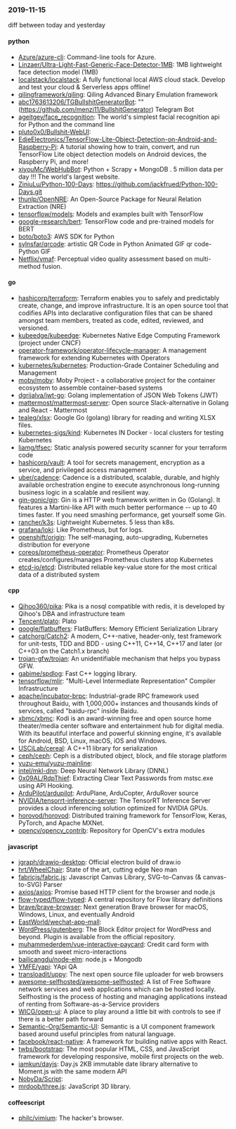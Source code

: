### 2019-11-15
diff between today and yesterday

#### python
* [Azure/azure-cli](https://github.com/Azure/azure-cli): Command-line tools for Azure.
* [Linzaer/Ultra-Light-Fast-Generic-Face-Detector-1MB](https://github.com/Linzaer/Ultra-Light-Fast-Generic-Face-Detector-1MB): 1MB lightweight face detection model (1MB)
* [localstack/localstack](https://github.com/localstack/localstack):  A fully functional local AWS cloud stack. Develop and test your cloud & Serverless apps offline!
* [qilingframework/qiling](https://github.com/qilingframework/qiling): Qiling Advanced Binary Emulation framework
* [abc1763613206/TGBullshitGeneratorBot](https://github.com/abc1763613206/TGBullshitGeneratorBot): "" (https://github.com/menzi11/BullshitGenerator)  Telegram Bot 
* [ageitgey/face_recognition](https://github.com/ageitgey/face_recognition): The world's simplest facial recognition api for Python and the command line
* [pluto0x0/Bullshit-WebUI](https://github.com/pluto0x0/Bullshit-WebUI): 
* [EdjeElectronics/TensorFlow-Lite-Object-Detection-on-Android-and-Raspberry-Pi](https://github.com/EdjeElectronics/TensorFlow-Lite-Object-Detection-on-Android-and-Raspberry-Pi): A tutorial showing how to train, convert, and run TensorFlow Lite object detection models on Android devices, the Raspberry Pi, and more!
* [xiyouMc/WebHubBot](https://github.com/xiyouMc/WebHubBot): Python + Scrapy + MongoDB . 5 million data per day !!! The world's largest website.
* [ZiniuLu/Python-100-Days](https://github.com/ZiniuLu/Python-100-Days): https://github.com/jackfrued/Python-100-Days.git
* [thunlp/OpenNRE](https://github.com/thunlp/OpenNRE): An Open-Source Package for Neural Relation Extraction (NRE)
* [tensorflow/models](https://github.com/tensorflow/models): Models and examples built with TensorFlow
* [google-research/bert](https://github.com/google-research/bert): TensorFlow code and pre-trained models for BERT
* [boto/boto3](https://github.com/boto/boto3): AWS SDK for Python
* [sylnsfar/qrcode](https://github.com/sylnsfar/qrcode): artistic QR Code in Python Animated GIF qr code- Python  GIF
* [Netflix/vmaf](https://github.com/Netflix/vmaf): Perceptual video quality assessment based on multi-method fusion.

#### go
* [hashicorp/terraform](https://github.com/hashicorp/terraform): Terraform enables you to safely and predictably create, change, and improve infrastructure. It is an open source tool that codifies APIs into declarative configuration files that can be shared amongst team members, treated as code, edited, reviewed, and versioned.
* [kubeedge/kubeedge](https://github.com/kubeedge/kubeedge): Kubernetes Native Edge Computing Framework (project under CNCF)
* [operator-framework/operator-lifecycle-manager](https://github.com/operator-framework/operator-lifecycle-manager): A management framework for extending Kubernetes with Operators
* [kubernetes/kubernetes](https://github.com/kubernetes/kubernetes): Production-Grade Container Scheduling and Management
* [moby/moby](https://github.com/moby/moby): Moby Project - a collaborative project for the container ecosystem to assemble container-based systems
* [dgrijalva/jwt-go](https://github.com/dgrijalva/jwt-go): Golang implementation of JSON Web Tokens (JWT)
* [mattermost/mattermost-server](https://github.com/mattermost/mattermost-server): Open source Slack-alternative in Golang and React - Mattermost
* [tealeg/xlsx](https://github.com/tealeg/xlsx): Google Go (golang) library for reading and writing XLSX files.
* [kubernetes-sigs/kind](https://github.com/kubernetes-sigs/kind): Kubernetes IN Docker - local clusters for testing Kubernetes
* [liamg/tfsec](https://github.com/liamg/tfsec):  Static analysis powered security scanner for your terraform code
* [hashicorp/vault](https://github.com/hashicorp/vault): A tool for secrets management, encryption as a service, and privileged access management
* [uber/cadence](https://github.com/uber/cadence): Cadence is a distributed, scalable, durable, and highly available orchestration engine to execute asynchronous long-running business logic in a scalable and resilient way.
* [gin-gonic/gin](https://github.com/gin-gonic/gin): Gin is a HTTP web framework written in Go (Golang). It features a Martini-like API with much better performance -- up to 40 times faster. If you need smashing performance, get yourself some Gin.
* [rancher/k3s](https://github.com/rancher/k3s): Lightweight Kubernetes. 5 less than k8s.
* [grafana/loki](https://github.com/grafana/loki): Like Prometheus, but for logs.
* [openshift/origin](https://github.com/openshift/origin): The self-managing, auto-upgrading, Kubernetes distribution for everyone
* [coreos/prometheus-operator](https://github.com/coreos/prometheus-operator): Prometheus Operator creates/configures/manages Prometheus clusters atop Kubernetes
* [etcd-io/etcd](https://github.com/etcd-io/etcd): Distributed reliable key-value store for the most critical data of a distributed system

#### cpp
* [Qihoo360/pika](https://github.com/Qihoo360/pika): Pika is a nosql compatible with redis, it is developed by Qihoo's DBA and infrastructure team
* [Tencent/plato](https://github.com/Tencent/plato): Plato
* [google/flatbuffers](https://github.com/google/flatbuffers): FlatBuffers: Memory Efficient Serialization Library
* [catchorg/Catch2](https://github.com/catchorg/Catch2): A modern, C++-native, header-only, test framework for unit-tests, TDD and BDD - using C++11, C++14, C++17 and later (or C++03 on the Catch1.x branch)
* [trojan-gfw/trojan](https://github.com/trojan-gfw/trojan): An unidentifiable mechanism that helps you bypass GFW.
* [gabime/spdlog](https://github.com/gabime/spdlog): Fast C++ logging library.
* [tensorflow/mlir](https://github.com/tensorflow/mlir): "Multi-Level Intermediate Representation" Compiler Infrastructure
* [apache/incubator-brpc](https://github.com/apache/incubator-brpc): Industrial-grade RPC framework used throughout Baidu, with 1,000,000+ instances and thousands kinds of services, called "baidu-rpc" inside Baidu.
* [xbmc/xbmc](https://github.com/xbmc/xbmc): Kodi is an award-winning free and open source home theater/media center software and entertainment hub for digital media. With its beautiful interface and powerful skinning engine, it's available for Android, BSD, Linux, macOS, iOS and Windows.
* [USCiLab/cereal](https://github.com/USCiLab/cereal): A C++11 library for serialization
* [ceph/ceph](https://github.com/ceph/ceph): Ceph is a distributed object, block, and file storage platform
* [yuzu-emu/yuzu-mainline](https://github.com/yuzu-emu/yuzu-mainline): 
* [intel/mkl-dnn](https://github.com/intel/mkl-dnn): Deep Neural Network Library (DNNL)
* [0x09AL/RdpThief](https://github.com/0x09AL/RdpThief): Extracting Clear Text Passwords from mstsc.exe using API Hooking.
* [ArduPilot/ardupilot](https://github.com/ArduPilot/ardupilot): ArduPlane, ArduCopter, ArduRover source
* [NVIDIA/tensorrt-inference-server](https://github.com/NVIDIA/tensorrt-inference-server): The TensorRT Inference Server provides a cloud inferencing solution optimized for NVIDIA GPUs.
* [horovod/horovod](https://github.com/horovod/horovod): Distributed training framework for TensorFlow, Keras, PyTorch, and Apache MXNet.
* [opencv/opencv_contrib](https://github.com/opencv/opencv_contrib): Repository for OpenCV's extra modules

#### javascript
* [jgraph/drawio-desktop](https://github.com/jgraph/drawio-desktop): Official electron build of draw.io
* [hrt/WheelChair](https://github.com/hrt/WheelChair): State of the art, cutting edge Neo man
* [fabricjs/fabric.js](https://github.com/fabricjs/fabric.js): Javascript Canvas Library, SVG-to-Canvas (& canvas-to-SVG) Parser
* [axios/axios](https://github.com/axios/axios): Promise based HTTP client for the browser and node.js
* [flow-typed/flow-typed](https://github.com/flow-typed/flow-typed): A central repository for Flow library definitions
* [brave/brave-browser](https://github.com/brave/brave-browser): Next generation Brave browser for macOS, Windows, Linux, and eventually Android
* [EastWorld/wechat-app-mall](https://github.com/EastWorld/wechat-app-mall): 
* [WordPress/gutenberg](https://github.com/WordPress/gutenberg): The Block Editor project for WordPress and beyond. Plugin is available from the official repository.
* [muhammederdem/vue-interactive-paycard](https://github.com/muhammederdem/vue-interactive-paycard): Credit card form with smooth and sweet micro-interactions
* [bailicangdu/node-elm](https://github.com/bailicangdu/node-elm):  node.js + Mongodb 
* [YMFE/yapi](https://github.com/YMFE/yapi): YApi QA
* [transloadit/uppy](https://github.com/transloadit/uppy): The next open source file uploader for web browsers 
* [awesome-selfhosted/awesome-selfhosted](https://github.com/awesome-selfhosted/awesome-selfhosted): A list of Free Software network services and web applications which can be hosted locally. Selfhosting is the process of hosting and managing applications instead of renting from Software-as-a-Service providers
* [WICG/open-ui](https://github.com/WICG/open-ui): A place to play around a little bit with controls to see if there is a better path forward
* [Semantic-Org/Semantic-UI](https://github.com/Semantic-Org/Semantic-UI): Semantic is a UI component framework based around useful principles from natural language.
* [facebook/react-native](https://github.com/facebook/react-native): A framework for building native apps with React.
* [twbs/bootstrap](https://github.com/twbs/bootstrap): The most popular HTML, CSS, and JavaScript framework for developing responsive, mobile first projects on the web.
* [iamkun/dayjs](https://github.com/iamkun/dayjs):  Day.js 2KB immutable date library alternative to Moment.js with the same modern API
* [NobyDa/Script](https://github.com/NobyDa/Script): 
* [mrdoob/three.js](https://github.com/mrdoob/three.js): JavaScript 3D library.

#### coffeescript
* [philc/vimium](https://github.com/philc/vimium): The hacker's browser.
